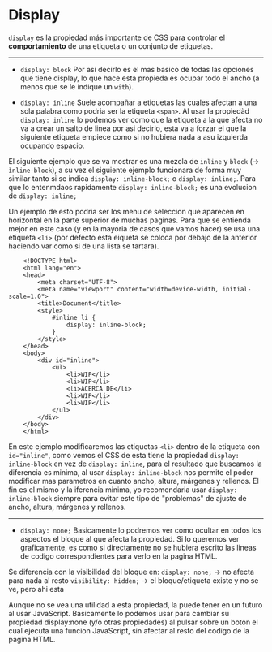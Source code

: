 # Display
`display` es la propiedad más importante de CSS para controlar el **comportamiento** de una etiqueta o un conjunto de etiquetas.

---
* `display: block`
Por asi decirlo es el mas basico de todas las opciones que tiene display, lo que hace esta propieda es ocupar todo el ancho (a menos que se le indique un `with`).

* `display: inline`
Suele acompañar a etiquetas las cuales afectan a una sola palabra como podria ser la etiqueta `<span>`.
Al usar la propiedàd `display: inline` lo podemos ver como que la etiqueta a la que afecta no va a crear un salto de linea por asi decirlo, esta va a forzar el que la siguiente etiqueta empiece como si no hubiera nada a asu izquierda ocupando espacio.


El siguiente ejemplo que se va mostrar es una mezcla de `inline` y `block` (-> `ìnline-block`), a su vez el siguiente ejemplo funcionara de forma muy similar tanto si se indica `display: inline-block;` o `display: inline;`. Para que lo entenmdaos rapidamente `display: inline-block;` es una evolucion de `display: inline;`

Un ejemplo de esto podria ser los menu de seleccion que aparecen en horizontal en la parte superior de muchas paginas. Para que se entienda mejor en este caso (y en la mayoria de casos que vamos hacer) se usa una etiqueta `<li>` (por defecto esta eiqueta se coloca por debajo de la anterior haciendo var como si de una lista se tartara).

```
	<!DOCTYPE html>
	<html lang="en">
	<head>
		<meta charset="UTF-8">
		<meta name="viewport" content="width=device-width, initial-scale=1.0">
		<title>Document</title>
		<style>
			#inline li {
				display: inline-block;
			}
		</style>
	</head>
	<body>
		<div id="inline">
			<ul>
				<li>WIP</li>
				<li>WIP</li>
				<li>ACERCA DE</li>
				<li>WIP</li>
				<li>WIP</li>
			</ul>
		</div>
	</body>
	</html>
```
En este ejemplo modificaremos las etiquetas `<li>` dentro de la etiqueta con `id="inline"`, como vemos el CSS de esta tiene la propiedad `display: inline-block` en vez de `display: inline`, para el resultado que buscamos la diferencia es minima, al usar `display: inline-block` nos permite el poder modificar mas parametros en cuanto ancho, altura, márgenes y rellenos.
El fin es el mismo y la iferencia minima, yo recomendaria usar `display: inline-block` siempre para evitar este tipo de "problemas" de ajuste de ancho, altura, márgenes y rellenos.

---
* `display: none;`
Basicamente lo podremos ver como ocultar en todos los aspectos el bloque al que afecta la propiedad. Si lo queremos ver graficamente, es como si directamente no se hubiera escrito las lineas de codigo correspondientes para verlo en la pagina HTML.

Se diferencia con la visibilidad del bloque en:
`display: none;` -> no afecta para nada al resto
`visibility: hidden;` -> el bloque/etiqueta existe y no se ve, pero ahi esta

Aunque no se vea una utilidad a esta propiedad, la puede tener en un futuro al usar JavaScript.
Basicamente lo podemos usar para cambiar su propiedad display:none (y/o otras propiedades) al pulsar sobre un boton el cual ejecuta una funcion JavaScript, sin afectar al resto del codigo de la pagina HTML.
